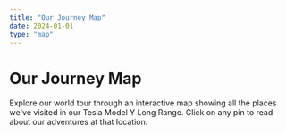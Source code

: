 ```yaml
---
title: "Our Journey Map"
date: 2024-01-01
type: "map"
---
```


# Our Journey Map

Explore our world tour through an interactive map showing all the places we've visited in our Tesla Model Y Long Range. Click on any pin to read about our adventures at that location.
